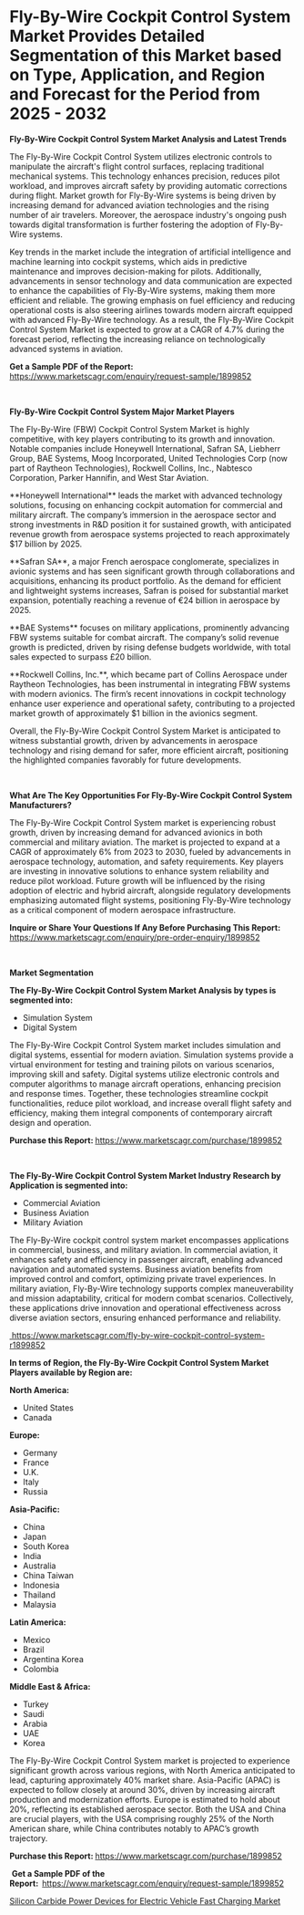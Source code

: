 <p><h1>Fly-By-Wire Cockpit Control System Market Provides Detailed Segmentation of this Market based on Type, Application, and Region and Forecast for the Period from 2025 - 2032</h1></p><p><strong>Fly-By-Wire Cockpit Control System Market Analysis and Latest Trends</strong></p>
<p><p>The Fly-By-Wire Cockpit Control System utilizes electronic controls to manipulate the aircraft's flight control surfaces, replacing traditional mechanical systems. This technology enhances precision, reduces pilot workload, and improves aircraft safety by providing automatic corrections during flight. Market growth for Fly-By-Wire systems is being driven by increasing demand for advanced aviation technologies and the rising number of air travelers. Moreover, the aerospace industry's ongoing push towards digital transformation is further fostering the adoption of Fly-By-Wire systems.</p><p>Key trends in the market include the integration of artificial intelligence and machine learning into cockpit systems, which aids in predictive maintenance and improves decision-making for pilots. Additionally, advancements in sensor technology and data communication are expected to enhance the capabilities of Fly-By-Wire systems, making them more efficient and reliable. The growing emphasis on fuel efficiency and reducing operational costs is also steering airlines towards modern aircraft equipped with advanced Fly-By-Wire technology. As a result, the Fly-By-Wire Cockpit Control System Market is expected to grow at a CAGR of 4.7% during the forecast period, reflecting the increasing reliance on technologically advanced systems in aviation.</p></p>
<p><strong>Get a Sample PDF of the Report:&nbsp;</strong> <a href="https://www.marketscagr.com/enquiry/request-sample/1899852?utm_campaign=3292&utm_medium=2&utm_source=Github&utm_content=ia&utm_term=07042025&utm_id=fly-by-wire-cockpit-control-system">https://www.marketscagr.com/enquiry/request-sample/1899852</a></p>
<p>&nbsp;</p>
<p><strong>Fly-By-Wire Cockpit Control System Major Market Players</strong></p>
<p><p>The Fly-By-Wire (FBW) Cockpit Control System Market is highly competitive, with key players contributing to its growth and innovation. Notable companies include Honeywell International, Safran SA, Liebherr Group, BAE Systems, Moog Incorporated, United Technologies Corp (now part of Raytheon Technologies), Rockwell Collins, Inc., Nabtesco Corporation, Parker Hannifin, and West Star Aviation.</p><p>**Honeywell International** leads the market with advanced technology solutions, focusing on enhancing cockpit automation for commercial and military aircraft. The company’s immersion in the aerospace sector and strong investments in R&D position it for sustained growth, with anticipated revenue growth from aerospace systems projected to reach approximately $17 billion by 2025.</p><p>**Safran SA**, a major French aerospace conglomerate, specializes in avionic systems and has seen significant growth through collaborations and acquisitions, enhancing its product portfolio. As the demand for efficient and lightweight systems increases, Safran is poised for substantial market expansion, potentially reaching a revenue of €24 billion in aerospace by 2025.</p><p>**BAE Systems** focuses on military applications, prominently advancing FBW systems suitable for combat aircraft. The company’s solid revenue growth is predicted, driven by rising defense budgets worldwide, with total sales expected to surpass £20 billion.</p><p>**Rockwell Collins, Inc.**, which became part of Collins Aerospace under Raytheon Technologies, has been instrumental in integrating FBW systems with modern avionics. The firm’s recent innovations in cockpit technology enhance user experience and operational safety, contributing to a projected market growth of approximately $1 billion in the avionics segment.</p><p>Overall, the Fly-By-Wire Cockpit Control System Market is anticipated to witness substantial growth, driven by advancements in aerospace technology and rising demand for safer, more efficient aircraft, positioning the highlighted companies favorably for future developments.</p></p>
<p>&nbsp;</p>
<p><strong>What Are The Key Opportunities For Fly-By-Wire Cockpit Control System Manufacturers?</strong></p>
<p><p>The Fly-By-Wire Cockpit Control System market is experiencing robust growth, driven by increasing demand for advanced avionics in both commercial and military aviation. The market is projected to expand at a CAGR of approximately 6% from 2023 to 2030, fueled by advancements in aerospace technology, automation, and safety requirements. Key players are investing in innovative solutions to enhance system reliability and reduce pilot workload. Future growth will be influenced by the rising adoption of electric and hybrid aircraft, alongside regulatory developments emphasizing automated flight systems, positioning Fly-By-Wire technology as a critical component of modern aerospace infrastructure.</p></p>
<p><strong>Inquire or Share Your Questions If Any Before Purchasing This Report:</strong> <a href="https://www.marketscagr.com/enquiry/pre-order-enquiry/1899852?utm_campaign=3292&utm_medium=2&utm_source=Github&utm_content=ia&utm_term=07042025&utm_id=fly-by-wire-cockpit-control-system">https://www.marketscagr.com/enquiry/pre-order-enquiry/1899852</a></p>
<p>&nbsp;</p>
<p><strong>Market Segmentation</strong></p>
<p><strong>The Fly-By-Wire Cockpit Control System Market Analysis by types is segmented into:</strong></p>
<p><ul><li>Simulation System</li><li>Digital System</li></ul></p>
<p><p>The Fly-By-Wire Cockpit Control System market includes simulation and digital systems, essential for modern aviation. Simulation systems provide a virtual environment for testing and training pilots on various scenarios, improving skill and safety. Digital systems utilize electronic controls and computer algorithms to manage aircraft operations, enhancing precision and response times. Together, these technologies streamline cockpit functionalities, reduce pilot workload, and increase overall flight safety and efficiency, making them integral components of contemporary aircraft design and operation.</p></p>
<p><strong>Purchase this Report:&nbsp;</strong><a href="https://www.marketscagr.com/purchase/1899852?utm_campaign=3292&utm_medium=2&utm_source=Github&utm_content=ia&utm_term=07042025&utm_id=fly-by-wire-cockpit-control-system">https://www.marketscagr.com/purchase/1899852</a></p>
<p>&nbsp;</p>
<p><strong>The Fly-By-Wire Cockpit Control System Market Industry Research by Application is segmented into:</strong></p>
<p><ul><li>Commercial Aviation</li><li>Business Aviation</li><li>Military Aviation</li></ul></p>
<p><p>The Fly-By-Wire cockpit control system market encompasses applications in commercial, business, and military aviation. In commercial aviation, it enhances safety and efficiency in passenger aircraft, enabling advanced navigation and automated systems. Business aviation benefits from improved control and comfort, optimizing private travel experiences. In military aviation, Fly-By-Wire technology supports complex maneuverability and mission adaptability, critical for modern combat scenarios. Collectively, these applications drive innovation and operational effectiveness across diverse aviation sectors, ensuring enhanced performance and reliability.</p></p>
<p><a href="https://www.marketscagr.com/fly-by-wire-cockpit-control-system-r1899852?utm_campaign=3292&utm_medium=2&utm_source=Github&utm_content=ia&utm_term=07042025&utm_id=fly-by-wire-cockpit-control-system">&nbsp;https://www.marketscagr.com/fly-by-wire-cockpit-control-system-r1899852</a></p>
<p><strong>In terms of Region, the Fly-By-Wire Cockpit Control System Market Players available by Region are:</strong></p>
<p>
    <p> <strong> North America: </strong>
        <ul>
            <li>United States</li>
            <li>Canada</li>
        </ul>
        </p> 
    <p> <strong> Europe: </strong>
        <ul>
            <li>Germany</li>
            <li>France</li>
            <li>U.K.</li>
            <li>Italy</li>
            <li>Russia</li>
        </ul>
        </p> 
    <p> <strong> Asia-Pacific: </strong>
        <ul>
            <li>China</li>
            <li>Japan</li>
            <li>South Korea</li>
            <li>India</li>
            <li>Australia</li>
            <li>China Taiwan</li>
            <li>Indonesia</li>
            <li>Thailand</li>
            <li>Malaysia</li>
        </ul>
        </p> 
    <p> <strong> Latin America: </strong>
        <ul>
            <li>Mexico</li>
            <li>Brazil</li>
            <li>Argentina Korea</li>
            <li>Colombia</li>
        </ul>
        </p> 
    <p> <strong> Middle East & Africa: </strong>
        <ul>
            <li>Turkey</li>
            <li>Saudi</li>
            <li>Arabia</li>
            <li>UAE</li>
            <li>Korea</li>
        </ul>
    </p>
    </p>
<p><p>The Fly-By-Wire Cockpit Control System market is projected to experience significant growth across various regions, with North America anticipated to lead, capturing approximately 40% market share. Asia-Pacific (APAC) is expected to follow closely at around 30%, driven by increasing aircraft production and modernization efforts. Europe is estimated to hold about 20%, reflecting its established aerospace sector. Both the USA and China are crucial players, with the USA comprising roughly 25% of the North American share, while China contributes notably to APAC’s growth trajectory.</p></p>
<p><strong>Purchase this Report: </strong><a href="https://www.marketscagr.com/purchase/1899852?utm_campaign=3292&utm_medium=2&utm_source=Github&utm_content=ia&utm_term=07042025&utm_id=fly-by-wire-cockpit-control-system">https://www.marketscagr.com/purchase/1899852</a></p>
<p>&nbsp;<strong>Get a Sample PDF of the Report:&nbsp;&nbsp;</strong><a href="https://www.marketscagr.com/enquiry/request-sample/1899852?utm_campaign=3292&utm_medium=2&utm_source=Github&utm_content=ia&utm_term=07042025&utm_id=fly-by-wire-cockpit-control-system">https://www.marketscagr.com/enquiry/request-sample/1899852</a></p>
<p><strong></strong></p>
<p><p><a href="https://github.com/shafriusizi/Market-Research-Report-List-1/blob/main/silicon-carbide-power-devices-for-electric-vehicle-fast-charging-market.md?utm_campaign=3292&utm_medium=2&utm_source=Github&utm_content=ia&utm_term=07042025&utm_id=fly-by-wire-cockpit-control-system">Silicon Carbide Power Devices for Electric Vehicle Fast Charging Market</a></p></p>